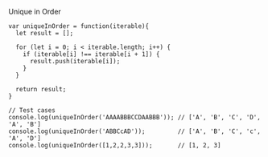 Unique in Order

    var uniqueInOrder = function(iterable){
      let result = [];
      
      for (let i = 0; i < iterable.length; i++) {
        if (iterable[i] !== iterable[i + 1]) {
          result.push(iterable[i]);
        }
      }
      
      return result;
    }
    
    // Test cases
    console.log(uniqueInOrder('AAAABBBCCDAABBB')); // ['A', 'B', 'C', 'D', 'A', 'B']
    console.log(uniqueInOrder('ABBCcAD'));         // ['A', 'B', 'C', 'c', 'A', 'D']
    console.log(uniqueInOrder([1,2,2,3,3]));       // [1, 2, 3]
